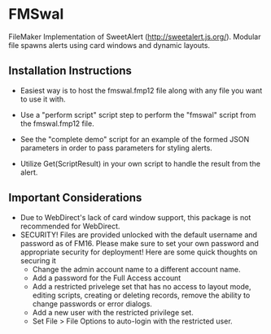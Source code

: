 # FMSwal
FileMaker Implementation of SweetAlert (http://sweetalert.js.org/). Modular file spawns alerts using card windows and dynamic layouts.

## Installation Instructions
* Easiest way is to host the fmswal.fmp12 file along with any file you want to use it with. 

* Use a "perform script" script step to perform the "fmswal" script from the fmswal.fmp12 file. 

* See the "complete demo" script for an example of the formed JSON parameters in order to pass parameters for styling alerts.

* Utilize Get(ScriptResult) in your own script to handle the result from the alert.

## Important Considerations
* Due to WebDirect's lack of card window support, this package is not recommended for WebDirect.
* SECURITY! Files are provided unlocked with the default username and password as of FM16. Please make sure to set your own password and appropriate security for deployment! Here are some quick thoughts on securing it
  * Change the admin account name to a different account name.
  * Add a password for the Full Access account
  * Add a restricted privelege set that has no access to layout mode, editing scripts, creating or deleting records, remove the ability to change passwords or error dialogs.
  * Add a new user with the restricted privilege set.
  * Set File > File Options to auto-login with the restricted user.